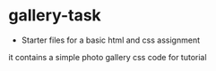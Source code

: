 # gallery-task

* Starter files for a basic html and css assignment

it contains a simple photo gallery css code for tutorial
